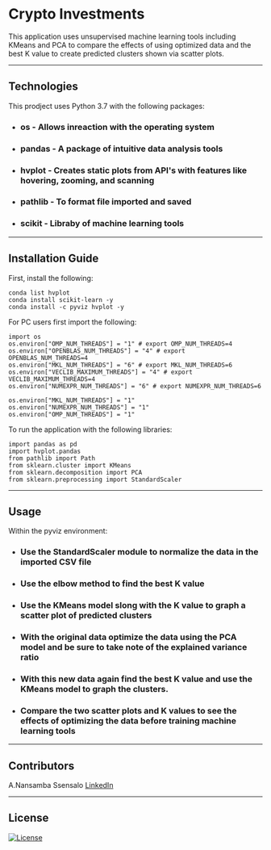 

# Crypto Investments


This application uses unsupervised machine learning tools including KMeans and PCA to compare the effects of using optimized data and the best K value to create predicted clusters shown via scatter plots. 





---

## Technologies

This prodject uses Python 3.7 with the following packages:
* ### **os** - Allows inreaction with the operating system
* ### **pandas** - A package of intuitive data analysis tools
* ### **hvplot** - Creates static plots from API's with features like hovering, zooming, and scanning
* ### **pathlib** - To format file imported and saved
* ### **scikit** - Libraby of machine learning tools





---

## Installation Guide

First, install the following:
    
    conda list hvplot
    conda install scikit-learn -y
    conda install -c pyviz hvplot -y
    
    
For PC users first import the following:

    import os
    os.environ["OMP_NUM_THREADS"] = "1" # export OMP_NUM_THREADS=4
    os.environ["OPENBLAS_NUM_THREADS"] = "4" # export OPENBLAS_NUM_THREADS=4 
    os.environ["MKL_NUM_THREADS"] = "6" # export MKL_NUM_THREADS=6
    os.environ["VECLIB_MAXIMUM_THREADS"] = "4" # export VECLIB_MAXIMUM_THREADS=4
    os.environ["NUMEXPR_NUM_THREADS"] = "6" # export NUMEXPR_NUM_THREADS=6

    os.environ["MKL_NUM_THREADS"] = "1" 
    os.environ["NUMEXPR_NUM_THREADS"] = "1" 
    os.environ["OMP_NUM_THREADS"] = "1" 

To run the application with the following libraries:  
    
    import pandas as pd
    import hvplot.pandas
    from pathlib import Path
    from sklearn.cluster import KMeans
    from sklearn.decomposition import PCA
    from sklearn.preprocessing import StandardScaler


---

## Usage
Within the pyviz environment:

* ### Use the StandardScaler module to normalize the data in the imported CSV file
* ### Use the elbow method to find the best K value
* ### Use the KMeans model slong with the K value to graph a scatter plot of predicted clusters
* ### With the original data optimize the data using the PCA model and be sure to take note of the explained variance ratio
* ### With this new data again find the best K value and use the KMeans model to graph the clusters. 
* ### Compare the two scatter plots and K values to see the effects of optimizing the data before training machine learning tools








---

## Contributors

A.Nansamba Ssensalo
[LinkedIn](www.linkedin.com/in/a-nansamba-ssensalo)

---

## License

[![License](https://img.shields.io/badge/License-Boost%201.0-lightblue.svg)](https://www.boost.org/LICENSE_1_0.txt)
